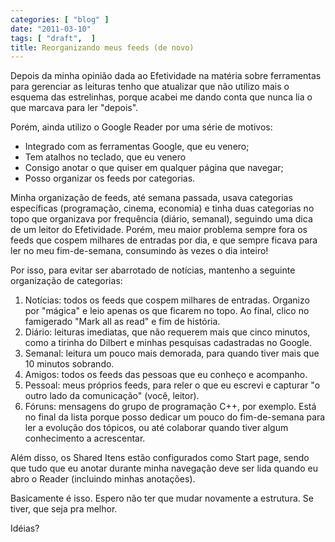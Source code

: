 ```yaml
---
categories: [ "blog" ]
date: "2011-03-10"
tags: [ "draft",  ]
title: Reorganizando meus feeds (de novo)
---
```

Depois da minha opinião dada ao Efetividade na matéria sobre ferramentas para gerenciar as leituras tenho que atualizar que não utilizo mais o esquema das estrelinhas, porque acabei me dando conta que nunca lia o que marcava para ler "depois".

Porém, ainda utilizo o Google Reader por uma série de motivos:

	
  * Integrado com as ferramentas Google, que eu venero;
  * Tem atalhos no teclado, que eu venero
  * Consigo anotar o que quiser em qualquer página que navegar;
  * Posso organizar os feeds por categorias.


Minha organização de feeds, até semana passada, usava categorias específicas (programação, cinema, economia) e tinha duas categorias no topo que organizava por frequência (diário, semanal), seguindo uma dica de um leitor do Efetividade. Porém, meu maior problema sempre fora os feeds que cospem milhares de entradas por dia, e que sempre ficava para ler no meu fim-de-semana, consumindo às vezes o dia inteiro!

Por isso, para evitar ser abarrotado de notícias, mantenho a seguinte organização de categorias:


	
  1. Notícias: todos os feeds que cospem milhares de entradas. Organizo por "mágica" e leio apenas os que ficarem no topo. Ao final, clico no famigerado "Mark all as read" e fim de história.
  2. Diário: leituras imediatas, que não requerem mais que cinco minutos, como a tirinha do Dilbert e minhas pesquisas cadastradas no Google.
  3. Semanal: leitura um pouco mais demorada, para quando tiver mais que 10 minutos sobrando.
  4. Amigos: todos os feeds das pessoas que eu conheço e acompanho.
  5. Pessoal: meus próprios feeds, para reler o que eu escrevi e capturar "o outro lado da comunicação" (você, leitor).
  6. Fóruns: mensagens do grupo de programação C++, por exemplo. Está no final da lista porque posso dedicar um pouco do fim-de-semana para ler a evolução dos tópicos, ou até colaborar quando tiver algum conhecimento a acrescentar.

Além disso, os Shared Itens estão configurados como Start page, sendo que tudo que eu anotar durante minha navegação deve ser lida quando eu abro o Reader (incluindo minhas anotações).

Basicamente é isso. Espero não ter que mudar novamente a estrutura. Se tiver, que seja pra melhor.

Idéias?
